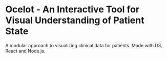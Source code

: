 # Ocelot - An Interactive Tool for Visual Understanding of Patient State

A modular approach to visualizing clinical data for patients. Made with D3, React and Node.js.